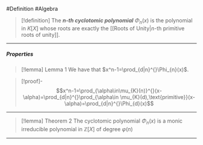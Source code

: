 #Definition #Algebra 

> [!definition]
> The ***$n$-th cyclotomic polynomial*** $\Phi_{n}(x)$ is the polynomial in $K[X]$ whose roots are exactly the [[Roots of Unity|$n$-th primitive roots of unity]].
---
##### Properties
> [!lemma] Lemma 1
> We have that $x^n-1=\prod_{d|n}^{}\Phi_{n}(x)$.

> [!proof]-
> $$x^n-1=\prod_{\alpha\in\mu_{K}(n)}^{}(x-\alpha)=\prod_{d|n}^{}\prod_{\alpha\in \mu_{K}(d),\text{primitive}}(x-\alpha)=\prod_{d|n}^{}\Phi_{d}(x)$$
---
> [!lemma] Theorem 2
> The cyclotomic polynomial $\Phi_{n}(x)$ is a monic irreducible polynomial in $\mathbb{Z}[X]$ of degree $\varphi(n)$ 
---
